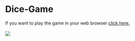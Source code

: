 # Dice-Game

If you want to play the game in your web browser [click here.](https://dicegame-project.netlify.app/)
</br>
</br>
<a href="https://dicegame-project.netlify.app/">
  <img src="https://i.postimg.cc/cJ6vp8jW/Game-Screenshot.jpg">
</a>
